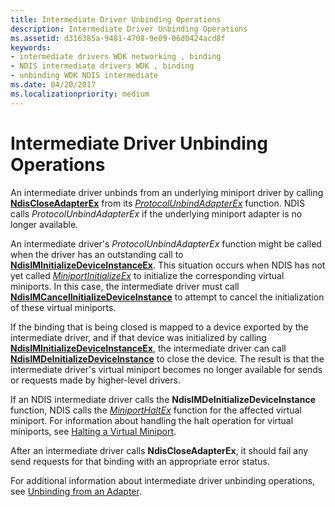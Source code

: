 ```yaml
---
title: Intermediate Driver Unbinding Operations
description: Intermediate Driver Unbinding Operations
ms.assetid: d316385a-9481-4708-9e09-06d0424acd8f
keywords:
- intermediate drivers WDK networking , binding
- NDIS intermediate drivers WDK , binding
- unbinding WDK NDIS intermediate
ms.date: 04/20/2017
ms.localizationpriority: medium
---
```


# Intermediate Driver Unbinding Operations





An intermediate driver unbinds from an underlying miniport driver by calling [**NdisCloseAdapterEx**](https://docs.microsoft.com/windows-hardware/drivers/ddi/content/ndis/nf-ndis-ndiscloseadapterex) from its [*ProtocolUnbindAdapterEx*](https://docs.microsoft.com/windows-hardware/drivers/ddi/content/ndis/nc-ndis-protocol_unbind_adapter_ex) function. NDIS calls *ProtocolUnbindAdapterEx* if the underlying miniport adapter is no longer available.

An intermediate driver's *ProtocolUnbindAdapterEx* function might be called when the driver has an outstanding call to [**NdisIMInitializeDeviceInstanceEx**](https://docs.microsoft.com/windows-hardware/drivers/ddi/content/ndis/nf-ndis-ndisiminitializedeviceinstanceex). This situation occurs when NDIS has not yet called [*MiniportInitializeEx*](https://docs.microsoft.com/windows-hardware/drivers/ddi/content/ndis/nc-ndis-miniport_initialize) to initialize the corresponding virtual miniports. In this case, the intermediate driver must call [**NdisIMCancelInitializeDeviceInstance**](https://docs.microsoft.com/windows-hardware/drivers/ddi/content/ndis/nf-ndis-ndisimcancelinitializedeviceinstance) to attempt to cancel the initialization of these virtual miniports.

If the binding that is being closed is mapped to a device exported by the intermediate driver, and if that device was initialized by calling [**NdisIMInitializeDeviceInstanceEx**](https://docs.microsoft.com/windows-hardware/drivers/ddi/content/ndis/nf-ndis-ndisiminitializedeviceinstanceex), the intermediate driver can call [**NdisIMDeInitializeDeviceInstance**](https://docs.microsoft.com/windows-hardware/drivers/ddi/content/ndis/nf-ndis-ndisimdeinitializedeviceinstance) to close the device. The result is that the intermediate driver's virtual miniport becomes no longer available for sends or requests made by higher-level drivers.

If an NDIS intermediate driver calls the **NdisIMDeInitializeDeviceInstance** function, NDIS calls the [*MiniportHaltEx*](https://docs.microsoft.com/windows-hardware/drivers/ddi/content/ndis/nc-ndis-miniport_halt) function for the affected virtual miniport. For information about handling the halt operation for virtual miniports, see [Halting a Virtual Miniport](halting-a-virtual-miniport.md).

After an intermediate driver calls **NdisCloseAdapterEx**, it should fail any send requests for that binding with an appropriate error status.

For additional information about intermediate driver unbinding operations, see [Unbinding from an Adapter](unbinding-from-an-adapter.md).

 

 





